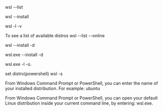 wsl --list


wsl --install


wsl -l -v

To see a list of available distros
wsl --list --online

wsl --install -d <DistroName>

wsl.exe --install -d <DistroName>

wsl.exe -l -o.


set distro(powershell)
wsl -s <Distroname>


From Windows Command Prompt or PowerShell, you can enter the name of your installed distribution. For example: ubuntu


From Windows Command Prompt or PowerShell, you can open your default Linux distribution inside your current command line, by entering: wsl.exe.
